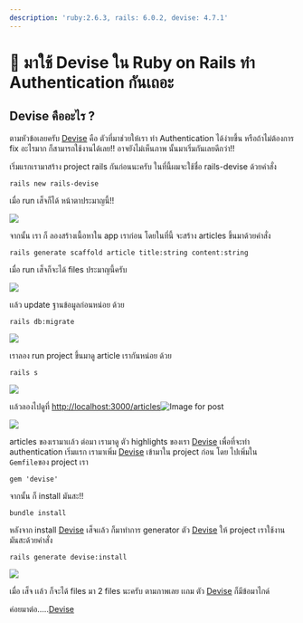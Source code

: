```yaml
---
description: 'ruby:2.6.3, rails: 6.0.2, devise: 4.7.1'
---
```


# 🐌 มาใช้ Devise ใน Ruby on Rails ทำ Authentication กันเถอะ

## Devise คืออะไร ?

ตามหัวข้อเลยครับ [Devise](https://github.com/plataformatec/devise#example-applications) คือ ตัวที่มาช่วยให้เรา ทำ Authentication ได้ง่ายขึ้น หรือถ้าไม่ต้องการ fix อะไรมาก ก็สามารถใช้งานได้เลย!! อาจยังไม่เห็นภาพ นั้นมาเริ่มกันเลยดีกว่า!!

เริ่มแรกเรามาสร้าง project rails กันก่อนนะครับ ในที่นี้ผมจะใช้ชื่อ rails-devise ด้วยคำสั่ง

```text
rails new rails-devise
```

เมื่อ run เส็จก็ได้ หน้าตาประมาญนี้!!

![](https://miro.medium.com/max/442/1*1qHEWnyP2lwK9Gpmcu2Apg.png)

จากนั้น เรา ก็ ลองสร้างเนื้อหาใน app เราก่อน โดยในที่นี้ จะสร้าง articles ขึ้นมาด้วยคำสั่ง

```text
rails generate scaffold article title:string content:string
```

เมื่อ run เส็จก็จะได้ files ประมาญนี้ครับ

![](https://miro.medium.com/max/928/1*-eiCDtXo79-VpSInqCXBQQ.png)

เเล้ว update ฐานข้อมูลก่อนหน่อย ด้วย

```text
rails db:migrate
```

![](https://miro.medium.com/max/1130/1*nHQCHRDU6YpHRl7lYUQ2cg.png)

เราลอง run project ขึ้นมาดู article เรากันหน่อย ด้วย

```text
rails s
```

![](https://miro.medium.com/max/922/1*NWkP7FWLRHJLJZFSqApMLA.png)

เเล้วลองไปดูที่ [http://localhost:3000/articles](http://localhost:3000/articles)![Image for post](https://miro.medium.com/max/60/1*cObKa_iUBQEII98087GcjA.png?q=20)

![](https://miro.medium.com/max/2308/1*cObKa_iUBQEII98087GcjA.png)

articles ของเรามาเเล้ว ต่อมา เรามาดู ตัว highlights ของเรา [Devise](https://github.com/plataformatec/devise#example-applications) เพื่อที่จะทำ authentication เริ่มแรก เรามาเพิ่ม [Devise](https://github.com/plataformatec/devise#example-applications) เข้ามาใน project ก่อน โดย ไปเพิ่มใน `Gemfile`ของ project เรา

```text
gem 'devise'
```

จากนั้น ก็ install มันสะ!!

```text
bundle install
```

หลังจาก install [Devise](https://github.com/plataformatec/devise#example-applications) เส็จเเล้ว ก็มาทำการ generator ตัว [Devise](https://github.com/plataformatec/devise#example-applications) ให้ project เราใช้งาน มันสะด้วยคำสั่ง

```text
rails generate devise:install
```

![](https://miro.medium.com/max/1212/1*KUOBmPPhWQrW-UbzeiwKZA.png)

เมื่อ เส็จ เเล้ว ก็จะได้ files มา 2 files นะครับ ตามภาพเลย เเถม ตัว [Devise](https://github.com/plataformatec/devise#example-applications) ก็มีข้อมาไกด์

ค่อยมาต่อ…..[Devise](https://github.com/plataformatec/devise#example-applications)

